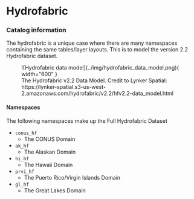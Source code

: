 # Hydrofabric

### Catalog information

The hydrofabric is a unique case where there are many namespaces containing the same tables/layer layouts. This is to model the version 2.2 Hydrofabric dataset.

<figure markdown="span">
  ![Hydrofabric data model](../img/hydrofabric_data_model.png){ width="600" }
  <figcaption>The Hydrofabric v2.2 Data Model. Credit to Lynker Spatial: https://lynker-spatial.s3-us-west-2.amazonaws.com/hydrofabric/v2.2/hfv2.2-data_model.html</figcaption>
</figure>

#### Namespaces

The following namespaces make up the Full Hydrofabric Dataset

- `conus_hf`
  - The CONUS Domain
- `ak_hf`
  - The Alaskan Domain
- `hi_hf`
  - The Hawaii Domain
- `prvi_hf`
  - The Puerto Rico/Virgin Islands Domain
- `gl_hf`
  - The Great Lakes Domain
